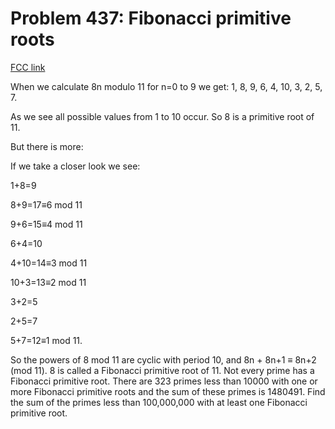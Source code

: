 # Problem 437: Fibonacci primitive roots

[FCC link](https://www.freecodecamp.org/learn/coding-interview-prep/project-euler/problem-437-fibonacci-primitive-roots)

When we calculate 8n modulo 11 for n=0 to 9 we get: 1, 8, 9, 6, 4, 10, 3, 2,
5, 7.

As we see all possible values from 1 to 10 occur. So 8 is a primitive root
of 11.

But there is more:

If we take a closer look we see:

1+8=9

8+9=17≡6 mod 11

9+6=15≡4 mod 11

6+4=10

4+10=14≡3 mod 11

10+3=13≡2 mod 11

3+2=5

2+5=7

5+7=12≡1 mod 11.

So the powers of 8 mod 11 are cyclic with period 10, and 8n + 8n+1 ≡ 8n+2 (mod
11). 8 is called a Fibonacci primitive root of 11. Not every prime has a
Fibonacci primitive root. There are 323 primes less than 10000 with one or more
Fibonacci primitive roots and the sum of these primes is 1480491. Find the sum
of the primes less than 100,000,000 with at least one Fibonacci primitive root.
